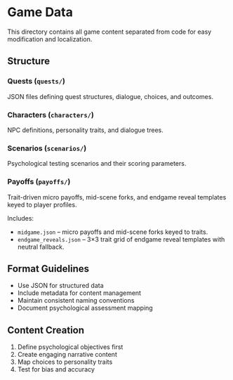 # Game Data

This directory contains all game content separated from code for easy modification and localization.

## Structure

### Quests (`quests/`)
JSON files defining quest structures, dialogue, choices, and outcomes.

### Characters (`characters/`)
NPC definitions, personality traits, and dialogue trees.

### Scenarios (`scenarios/`)
Psychological testing scenarios and their scoring parameters.


### Payoffs (`payoffs/`)
Trait-driven micro payoffs, mid-scene forks, and endgame reveal templates keyed to player profiles.

Includes:
- `midgame.json` – micro payoffs and mid-scene forks keyed to traits.
- `endgame_reveals.json` – 3×3 trait grid of endgame reveal templates with neutral fallback.


## Format Guidelines
- Use JSON for structured data
- Include metadata for content management
- Maintain consistent naming conventions
- Document psychological assessment mapping

## Content Creation
1. Define psychological objectives first
2. Create engaging narrative content
3. Map choices to personality traits
4. Test for bias and accuracy
